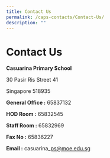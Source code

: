 ```yaml
---
title: Contact Us
permalink: /caps-contacts/Contact-Us/
description: ""
---
```

Contact Us
==========

**Casuarina Primary School**

30 Pasir Ris Street 41

Singapore 518935

  

**General Office :** 65837132

**HOD Room :** 65832545

**Staff Room :** 65832969

**Fax No :** 65836227

**Email :** casuarina\_ps@moe.edu.sg
